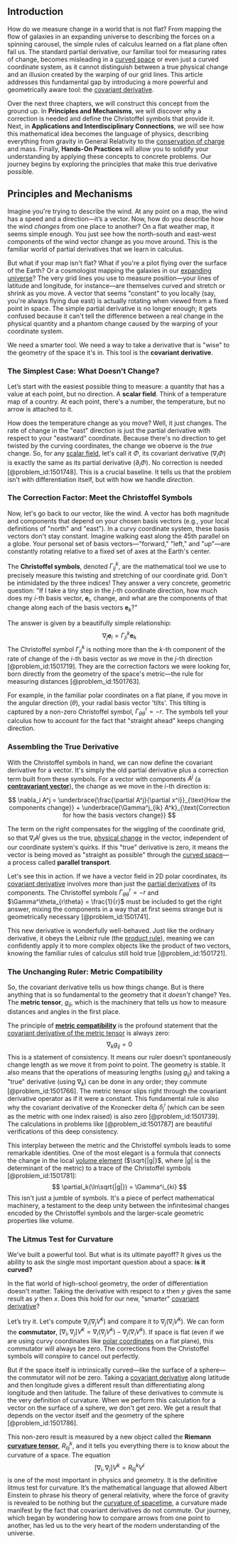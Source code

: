 ## Introduction
How do we measure change in a world that is not flat? From mapping the flow of galaxies in an expanding universe to describing the forces on a spinning carousel, the simple rules of calculus learned on a flat plane often fail us. The standard partial derivative, our familiar tool for measuring rates of change, becomes misleading in a [curved space](@article_id:157539) or even just a curved coordinate system, as it cannot distinguish between a true physical change and an illusion created by the warping of our grid lines. This article addresses this fundamental gap by introducing a more powerful and geometrically aware tool: the [covariant derivative](@article_id:151982).

Over the next three chapters, we will construct this concept from the ground up. In **Principles and Mechanisms**, we will discover why a correction is needed and define the Christoffel symbols that provide it. Next, in **Applications and Interdisciplinary Connections**, we will see how this mathematical idea becomes the language of physics, describing everything from gravity in General Relativity to the [conservation of charge](@article_id:263664) and mass. Finally, **Hands-On Practices** will allow you to solidify your understanding by applying these concepts to concrete problems. Our journey begins by exploring the principles that make this true derivative possible.

## Principles and Mechanisms

Imagine you're trying to describe the wind. At any point on a map, the wind has a speed and a direction—it’s a vector. Now, how do you describe how the wind *changes* from one place to another? On a flat weather map, it seems simple enough. You just see how the north-south and east-west components of the wind vector change as you move around. This is the familiar world of partial derivatives that we learn in calculus.

But what if your map isn't flat? What if you're a pilot flying over the surface of the Earth? Or a cosmologist mapping the galaxies in our [expanding universe](@article_id:160948)? The very grid lines you use to measure position—your lines of latitude and longitude, for instance—are themselves curved and stretch or shrink as you move. A vector that seems "constant" to you locally (say, you're always flying due east) is actually rotating when viewed from a fixed point in space. The simple partial derivative is no longer enough; it gets confused because it can't tell the difference between a real change in the physical quantity and a phantom change caused by the warping of your coordinate system.

We need a smarter tool. We need a way to take a derivative that is "wise" to the geometry of the space it's in. This tool is the **covariant derivative**.

### The Simplest Case: What Doesn't Change?

Let’s start with the easiest possible thing to measure: a quantity that has a value at each point, but no direction. A **scalar field**. Think of a temperature map of a country. At each point, there's a number, the temperature, but no arrow is attached to it.

How does the temperature change as you move? Well, it just changes. The rate of change in the "east" direction is just the partial derivative with respect to your "eastward" coordinate. Because there's no direction to get twisted by the curving coordinates, the change we observe is the *true* change. So, for any [scalar field](@article_id:153816), let's call it $\Phi$, its covariant derivative ($\nabla_i \Phi$) is exactly the same as its partial derivative ($\partial_i \Phi$). No correction is needed [@problem_id:1501748]. This is a crucial baseline. It tells us that the problem isn't with differentiation itself, but with how we handle *direction*.

### The Correction Factor: Meet the Christoffel Symbols

Now, let's go back to our vector, like the wind. A vector has both magnitude and components that depend on your chosen basis vectors (e.g., your local definitions of "north" and "east"). In a curvy coordinate system, these basis vectors don't stay constant. Imagine walking east along the 45th parallel on a globe. Your personal set of basis vectors—"forward," "left," and "up"—are constantly rotating relative to a fixed set of axes at the Earth's center.

The **Christoffel symbols**, denoted $\Gamma^k_{ij}$, are the mathematical tool we use to precisely measure this twisting and stretching of our coordinate grid. Don't be intimidated by the three indices! They answer a very concrete, geometric question: "If I take a tiny step in the $j$-th coordinate direction, how much does my $i$-th basis vector, $\mathbf{e}_i$, change, and what are the components of that change along each of the basis vectors $\mathbf{e}_k$?"

The answer is given by a beautifully simple relationship:
$$ \nabla_j \mathbf{e}_i = \Gamma^k_{ji} \mathbf{e}_k $$
The Christoffel symbol $\Gamma^k_{ji}$ is nothing more than the $k$-th component of the rate of change of the $i$-th basis vector as we move in the $j$-th direction [@problem_id:1501719]. They are the correction factors we were looking for, born directly from the geometry of the space's metric—the rule for measuring distances [@problem_id:1501763].

For example, in the familiar polar coordinates on a flat plane, if you move in the angular direction ($\theta$), your radial basis vector 'tilts'. This tilting is captured by a non-zero Christoffel symbol, $\Gamma^r_{\theta\theta} = -r$. The symbols tell your calculus how to account for the fact that "straight ahead" keeps changing direction.

### Assembling the True Derivative

With the Christoffel symbols in hand, we can now define the covariant derivative for a vector. It's simply the old partial derivative plus a correction term built from these symbols. For a vector with components $A^j$ (a **[contravariant vector](@article_id:268053)**), the change as we move in the $i$-th direction is:

$$ \nabla_i A^j = \underbrace{\frac{\partial A^j}{\partial x^i}}_{\text{How the components change}} + \underbrace{\Gamma^j_{ik} A^k}_{\text{Correction for how the basis vectors change}} $$

The term on the right compensates for the wiggling of the coordinate grid, so that $\nabla_i A^j$ gives us the true, [physical change](@article_id:135748) in the vector, independent of our coordinate system's quirks. If this "true" derivative is zero, it means the vector is being moved as "straight as possible" through the [curved space](@article_id:157539)—a process called **parallel transport**.

Let's see this in action. If we have a vector field in 2D polar coordinates, its [covariant derivative](@article_id:151982) involves more than just the [partial derivatives](@article_id:145786) of its components. The Christoffel symbols $\Gamma^r_{\theta\theta} = -r$ and $\Gamma^\theta_{r\theta} = \frac{1}{r}$ must be included to get the right answer, mixing the components in a way that at first seems strange but is geometrically necessary [@problem_id:1501741].

This new derivative is wonderfully well-behaved. Just like the ordinary derivative, it obeys the Leibniz rule (the [product rule](@article_id:143930)), meaning we can confidently apply it to more complex objects like the product of two vectors, knowing the familiar rules of calculus still hold true [@problem_id:1501721].

### The Unchanging Ruler: Metric Compatibility

So, the covariant derivative tells us how things change. But is there anything that is so fundamental to the geometry that it *doesn't* change? Yes. The **metric tensor**, $g_{ij}$, which is the machinery that tells us how to measure distances and angles in the first place.

The principle of **[metric compatibility](@article_id:265416)** is the profound statement that the [covariant derivative of the metric tensor](@article_id:197668) is always zero:
$$ \nabla_k g_{ij} = 0 $$
This is a statement of consistency. It means our ruler doesn't spontaneously change length as we move it from point to point. The geometry is stable. It also means that the operations of measuring lengths (using $g_{ij}$) and taking a "true" derivative (using $\nabla_k$) can be done in any order; they commute [@problem_id:1501766]. The metric tensor slips right through the covariant derivative operator as if it were a constant. This fundamental rule is also why the covariant derivative of the Kronecker delta $\delta^i_j$ (which can be seen as the metric with one index raised) is also zero [@problem_id:1501739]. The calculations in problems like [@problem_id:1501787] are beautiful verifications of this deep consistency.

This interplay between the metric and the Christoffel symbols leads to some remarkable identities. One of the most elegant is a formula that connects the change in the local [volume element](@article_id:267308) ($\sqrt{|g|}$, where $|g|$ is the determinant of the metric) to a trace of the Christoffel symbols [@problem_id:1501781]:
$$ \partial_k(\ln\sqrt{|g|}) = \Gamma^i_{ki} $$
This isn't just a jumble of symbols. It's a piece of perfect mathematical machinery, a testament to the deep unity between the infinitesimal changes encoded by the Christoffel symbols and the larger-scale geometric properties like volume.

### The Litmus Test for Curvature

We've built a powerful tool. But what is its ultimate payoff? It gives us the ability to ask the single most important question about a space: **is it curved?**

In the flat world of high-school geometry, the order of differentiation doesn't matter. Taking the derivative with respect to $x$ then $y$ gives the same result as $y$ then $x$. Does this hold for our new, "smarter" [covariant derivative](@article_id:151982)?

Let’s try it. Let's compute $\nabla_i(\nabla_j V^k)$ and compare it to $\nabla_j(\nabla_i V^k)$. We can form the **commutator**, $[\nabla_i, \nabla_j]V^k = \nabla_i(\nabla_j V^k) - \nabla_j(\nabla_i V^k)$. If space is flat (even if we are using curvy coordinates like [polar coordinates](@article_id:158931) on a flat plane), this commutator will always be zero. The corrections from the Christoffel symbols will conspire to cancel out perfectly.

But if the space itself is intrinsically curved—like the surface of a sphere—the commutator will *not* be zero. Taking a [covariant derivative](@article_id:151982) along latitude and then longitude gives a different result than differentiating along longitude and then latitude. The failure of these derivatives to commute is the very definition of curvature. When we perform this calculation for a vector on the surface of a sphere, we don't get zero. We get a result that depends on the vector itself and the geometry of the sphere [@problem_id:1501786].

This non-zero result is measured by a new object called the **Riemann [curvature tensor](@article_id:180889)**, $R^k_{l ij}$, and it tells you everything there is to know about the curvature of a space. The equation
$$ [\nabla_i, \nabla_j]V^k = R^k_{l ij} V^l $$
is one of the most important in physics and geometry. It is the definitive litmus test for curvature. It’s the mathematical language that allowed Albert Einstein to phrase his theory of general relativity, where the force of gravity is revealed to be nothing but the [curvature of spacetime](@article_id:188986), a curvature made manifest by the fact that covariant derivatives do not commute. Our journey, which began by wondering how to compare arrows from one point to another, has led us to the very heart of the modern understanding of the universe.